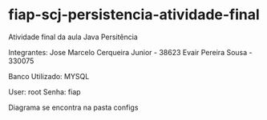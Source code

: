 # fiap-scj-persistencia-atividade-final
Atividade final da aula Java Persitência

Integrantes:
Jose Marcelo Cerqueira Junior - 38623
Evair Pereira Sousa - 330075

Banco Utilizado: MYSQL

User: root
Senha: fiap

Diagrama se encontra na pasta configs
